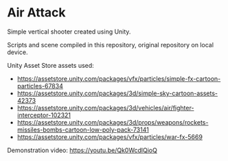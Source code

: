 # Air Attack
Simple vertical shooter created using Unity.

Scripts and scene compiled in this repository, original repository on local device.

Unity Asset Store assets used:
- https://assetstore.unity.com/packages/vfx/particles/simple-fx-cartoon-particles-67834
- https://assetstore.unity.com/packages/3d/simple-sky-cartoon-assets-42373
- https://assetstore.unity.com/packages/3d/vehicles/air/fighter-interceptor-102321
- https://assetstore.unity.com/packages/3d/props/weapons/rockets-missiles-bombs-cartoon-low-poly-pack-73141
- https://assetstore.unity.com/packages/vfx/particles/war-fx-5669

Demonstration video:
https://youtu.be/Qk0WcdlQioQ
